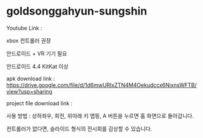 # goldsonggahyun-sungshin

Youtube Link :

xbox 컨트롤러 권장

안드로이드 + VR 기기 필요

안드로이드 4.4 KitKat 이상

apk download link : https://drive.google.com/file/d/1d6mwURIxZTN4M4Oekudccx6NixnsWFTB/view?usp=sharing

project file download link : 

사용 방법 : 상하좌우, 회전, 위아래 키 맵핑, A 버튼을 누르면 홈 화면으로 돌아갑니다.

컨트롤러가 없다면, 슬라이드 형식의 전시회를 감상할 수 있습니다.
